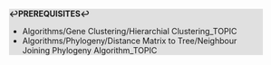 <div style="margin:2em; background-color: #e0e0e0;">

<strong>↩PREREQUISITES↩</strong>

 * Algorithms/Gene Clustering/Hierarchial Clustering_TOPIC
 * Algorithms/Phylogeny/Distance Matrix to Tree/Neighbour Joining Phylogeny Algorithm_TOPIC

</div>

